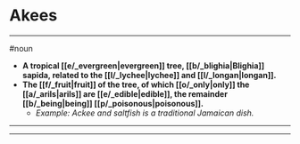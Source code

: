 # Akees
---
#noun
- **A tropical [[e/_evergreen|evergreen]] tree, [[b/_blighia|Blighia]] sapida, related to the [[l/_lychee|lychee]] and [[l/_longan|longan]].**
- **The [[f/_fruit|fruit]] of the tree, of which [[o/_only|only]] the [[a/_arils|arils]] are [[e/_edible|edible]], the remainder [[b/_being|being]] [[p/_poisonous|poisonous]].**
	- _Example: Ackee and saltfish is a traditional Jamaican dish._
---
---
